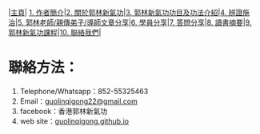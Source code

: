 |[主頁](/README.md)| [1. 作者簡介](/a10.md)|[2. 關於郭林新氣功](/a1.md)|[3. 郭林新氣功功目及功法介紹](/a2.md)|[4. 辨證施治](/a3.md)|[5. 郭林老師/親傳弟子/導師文章分享](/a5.md)|[6. 學員分享](/a6.md)|[7. 答問分享](/a7.md)|[8. 讀書摘要](/a4.md)|[9. 郭林新氣功課程](/郭林新氣功課程.md)|[10. 聯絡我們](/a9.md)| 
  
# 聯絡方法：  

1. Telephone/Whatsapp：852-55325463  
2. Email：guolinqigong22@gmail.com  
3. facebook：香港郭林新氣功  
4. web site：[guolinqigong.github.io](https://guolinqigong.github.io)  


